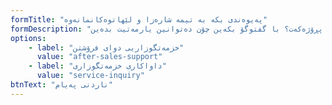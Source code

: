```yaml
---
formTitle: "پەیوەندی بکە بە تیمە شارەزا و لێهاتوەکانمانەوە"
formDescription: "پێویستیت بە یارمەتی هەیە سەبارەت بە یەکێک لە بەرهەمەکانمان؟ ئامادەی بۆ هێنانەدی بیرۆکەی پڕۆژەکەت؟ با گفتوگۆ بکەین چۆن دەتوانین یارمەتیت بدەین."
options:
    - label: "خزمەتگوزاریی دوای فرۆشتن"
      value: "after-sales-support"
    - label: "داواکاری خزمەتگوزاری"
      value: "service-inquiry"
btnText: "ناردنی پەیام"
---
```

